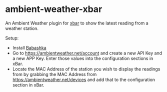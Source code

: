 # ambient-weather-xbar
An Ambient Weather plugin for [xbar](https://github.com/matryer/xbar) to show the latest reading from a weather station.

Setup:
* Install [Babashka](https://github.com/babashka/babashka)
* Go to https://ambientweather.net/account and create a new API Key and a new APP Key. Enter those values into the configuration sections in xBar.
* Locate the MAC Address of the station you wish to display the readings from by grabbing the MAC Address from https://ambientweather.net/devices and add that to the configuration section in xBar.

